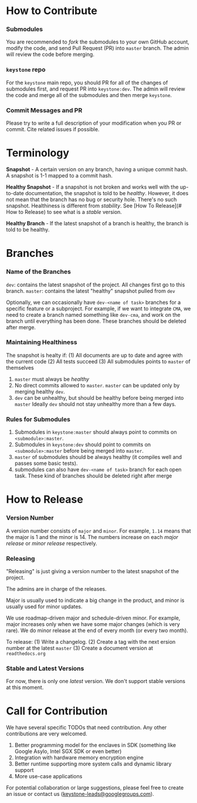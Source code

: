 # How to Contribute

### Submodules

You are recommended to *fork* the submodules to your own GitHub account, modify the code, 
and send Pull Request (PR) into `master` branch. The admin will review the code before merging.

### `keystone` repo

For the `keystone` main repo, you should PR for all of the changes of submodules first, and request PR into `keystone:dev`.
The admin will review the code and merge all of the submodules and then merge `keystone`.

### Commit Messages and PR

Please try to write a full description of your modification when you PR or commit.
Cite related issues if possible.

# Terminology

**Snapshot** - A certain version on any branch, having a unique commit hash. A snapshot is 1-1 mapped to a commit hash.

**Healthy Snapshot** - If a snapshot is not broken and works well with the up-to-date documentation, the snapshot is told to be *healthy*. However, it does not mean that the branch has no bug or security hole. There's no such snapshot.
Healthiness is different from *stability*. See [How To Release](# How to Release) to see what is a *stable* version.

**Healthy Branch** - If the latest snapshot of a branch is healthy, the branch is told to be healthy.

# Branches

### Name of the Branches

`dev`: contains the latest snapshot of the project. All changes first go to this branch.
`master`: contains the latest "healthy" snapshot pulled from `dev`

Optionally, we can occasionally have `dev-<name of task>` branches for a specific feature or a subproject.
For example, if we want to integrate `CMA`, we need to create a branch named something like `dev-cma`,
and work on the branch until everything has been done.
These branches should be deleted after merge.

### Maintaining Healthiness

The snapshot is healty if:
(1) All documents are up to date and agree with the current code
(2) All tests succeed
(3) All submodules points to `master` of themselves

1. `master` must always be *healthy*
2. No direct commits allowed to `master`. `master` can be updated only by merging healthy `dev`.
3. `dev` can be unhealthy, but should be healthy before being merged into `master`
Ideally `dev` should not stay unhealthy more than a few days.

### Rules for Submodules

1. Submodules in `keystone:master` should always point to commits on `<submodule>:master`.
2. Submodules in `keystone:dev` should point to commits on `<submodule>:master` before being merged into `master`.
3. `master` of submodules should be always healthy (it compiles well and passes some basic tests).
4. submodules can also have `dev-<name of task>` branch for each open task. 
These kind of branches should be deleted right after merge

# How to Release

### Version Number

A version number consists of `major` and `minor`. For example, `1.14` means that the major is 1 and the minor is 14.
The numbers increase on each *major release* or *minor release* respectively. 

### Releasing

"Releasing" is just giving a version number to the latest snapshot of the project.

The admins are in charge of the releases.

Major is usually used to indicate a big change in the product, and minor is usually used for minor updates.

We use roadmap-driven major and schedule-driven minor.
For example, major increases only when we have some major changes (which is very rare).
We do minor release at the end of every month (or every two month).

To release:
(1) Write a changelog.
(2) Create a tag with the next ersion number at the latest `master`
(3) Create a document version at `readthedocs.org`

### Stable and Latest Versions

For now, there is only one *latest* version. We don't support stable versions at this moment.

# Call for Contribution

We have several specific TODOs that need contribution.
Any other contributions are very welcomed.

1. Better programming model for the enclaves in SDK (something like Google Asylo, Intel SGX SDK or even better)
2. Integration with hardware memory encryption engine
3. Better runtime supporting more system calls and dynamic library support
4. More use-case applications

For potential collaboration or large suggestions, please feel free to create an issue or contact us (keystone-leads@googlegroups.com).

